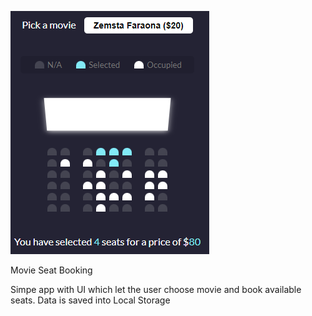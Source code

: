 ![cover](og.PNG)

Movie Seat Booking

Simpe app with UI which let the user choose movie and book available seats. Data is saved into Local Storage

